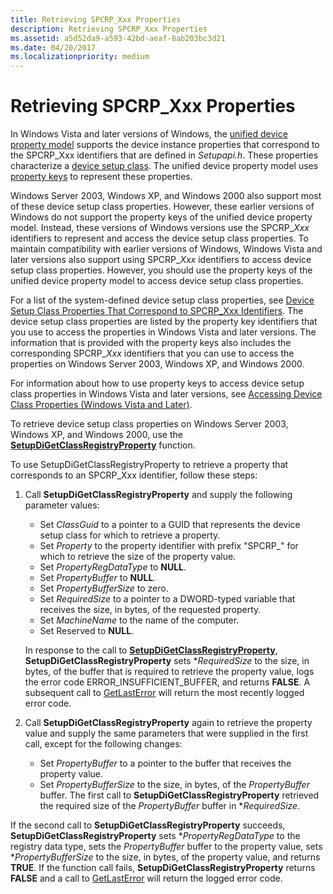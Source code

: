 ```yaml
---
title: Retrieving SPCRP_Xxx Properties
description: Retrieving SPCRP_Xxx Properties
ms.assetid: a5d52da9-a593-42bd-aeaf-8ab203bc3d21
ms.date: 04/20/2017
ms.localizationpriority: medium
---
```


# Retrieving SPCRP_Xxx Properties


In Windows Vista and later versions of Windows, the [unified device property model](unified-device-property-model--windows-vista-and-later-.md) supports the device instance properties that correspond to the SPCRP_Xxx identifiers that are defined in *Setupapi.h*. These properties characterize a [device setup class](device-setup-classes.md). The unified device property model uses [property keys](property-keys.md) to represent these properties.

Windows Server 2003, Windows XP, and Windows 2000 also support most of these device setup class properties. However, these earlier versions of Windows do not support the property keys of the unified device property model. Instead, these versions of Windows versions use the SPCRP_*Xxx* identifiers to represent and access the device setup class properties. To maintain compatibility with earlier versions of Windows, Windows Vista and later versions also support using SPCRP_*Xxx* identifiers to access device setup class properties. However, you should use the property keys of the unified device property model to access device setup class properties.

For a list of the system-defined device setup class properties, see [Device Setup Class Properties That Correspond to SPCRP_Xxx Identifiers](https://msdn.microsoft.com/library/windows/hardware/ff542245). The device setup class properties are listed by the property key identifiers that you use to access the properties in Windows Vista and later versions. The information that is provided with the property keys also includes the corresponding SPCRP_*Xxx* identifiers that you can use to access the properties on Windows Server 2003, Windows XP, and Windows 2000.

For information about how to use property keys to access device setup class properties in Windows Vista and later versions, see [Accessing Device Class Properties (Windows Vista and Later)](accessing-device-class-properties--windows-vista-and-later-.md).

To retrieve device setup class properties on Windows Server 2003, Windows XP, and Windows 2000, use the [**SetupDiGetClassRegistryProperty**](https://msdn.microsoft.com/library/windows/hardware/ff551097) function.

To use SetupDiGetClassRegistryProperty to retrieve a property that corresponds to an SPCRP_Xxx identifier, follow these steps:

1.  Call **SetupDiGetClassRegistryProperty** and supply the following parameter values:

    -   Set *ClassGuid* to a pointer to a GUID that represents the device setup class for which to retrieve a property.
    -   Set *Property* to the property identifier with prefix "SPCRP_" for which to retrieve the size of the property value.
    -   Set *PropertyRegDataType* to **NULL**.
    -   Set *PropertyBuffer* to **NULL**.
    -   Set *PropertyBufferSize* to zero.
    -   Set *RequiredSize* to a pointer to a DWORD-typed variable that receives the size, in bytes, of the requested property.
    -   Set *MachineName* to the name of the computer.
    -   Set Reserved to **NULL**.

    In response to the call to [**SetupDiGetClassRegistryProperty**](https://msdn.microsoft.com/library/windows/hardware/ff551097), **SetupDiGetClassRegistryProperty** sets \**RequiredSize* to the size, in bytes, of the buffer that is required to retrieve the property value, logs the error code ERROR_INSUFFICIENT_BUFFER, and returns **FALSE**. A subsequent call to [GetLastError](http://go.microsoft.com/fwlink/p/?linkid=169416) will return the most recently logged error code.

2.  Call **SetupDiGetClassRegistryProperty** again to retrieve the property value and supply the same parameters that were supplied in the first call, except for the following changes:
    -   Set *PropertyBuffer* to a pointer to the buffer that receives the property value.
    -   Set *PropertyBufferSize* to the size, in bytes, of the *PropertyBuffer* buffer. The first call to **SetupDiGetClassRegistryProperty** retrieved the required size of the *PropertyBuffer* buffer in \**RequiredSize*.

If the second call to **SetupDiGetClassRegistryProperty** succeeds, **SetupDiGetClassRegistryProperty** sets \**PropertyRegDataType* to the registry data type, sets the *PropertyBuffer* buffer to the property value, sets \**PropertyBufferSize* to the size, in bytes, of the property value, and returns **TRUE**. If the function call fails, **SetupDiGetClassRegistryProperty** returns **FALSE** and a call to [GetLastError](http://go.microsoft.com/fwlink/p/?linkid=169416) will return the logged error code.

 

 






